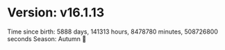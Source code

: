 # Version: v16.1.13
Time since birth: 5888 days, 141313 hours, 8478780 minutes, 508726800 seconds
Season: Autumn 🍁
